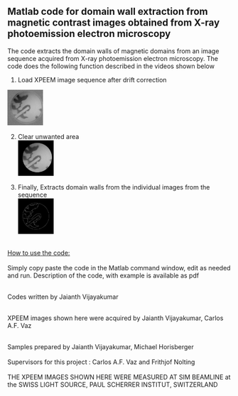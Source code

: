 Matlab code for domain wall extraction from magnetic contrast images obtained from X-ray photoemission electron microscopy
--------------------------------------------------------------------------------------------------------------------------
The code extracts the domain walls of magnetic domains from an image sequence acquired from X-ray photoemission electron microscopy. The code does the following function described in the videos shown below
1. Load XPEEM image sequence after drift correction

<IMG SRC="i161204_084_Original.gif" height="80" width="80"><br>
  
2. Clear unwanted area<br>
<IMG SRC="i161204_084_DIV_Clear_out.gif" height="80" width="80"><br>

3. Finally, Extracts domain walls from the individual images from the sequence<br>
<IMG SRC="edges_02112018.gif" height="80" width="80"><br>

<br>
<u>How to use the code:</u><br>
<br>
Simply copy paste the code in the Matlab command window, edit as needed and run.
Description of the code, with example is available as pdf<br>
<br>


Codes written by Jaianth Vijayakumar<br>
<br>

XPEEM images shown here were acquired by Jaianth Vijayakumar, Carlos A.F. Vaz<br>
<br>

Samples prepared by Jaianth Vijayakumar, Michael Horisberger<br>
<br>
Supervisors for this project : Carlos A.F. Vaz and Frithjof Nolting<br>
<br>
THE XPEEM IMAGES SHOWN HERE WERE MEASURED AT SIM BEAMLINE at the SWISS LIGHT SOURCE,
PAUL SCHERRER INSTITUT, SWITZERLAND<br>
